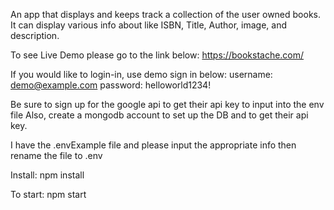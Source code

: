 An app that displays and keeps track a collection of the user owned books. It can display various info about like ISBN, Title, Author, image, and description. 

To see Live Demo please go to the link below:
https://bookstache.com/

If you would like to login-in, use demo sign in below:
username: demo@example.com
password: helloworld1234!


Be sure to sign up for the google api to get their api key to input into the env file
Also, create a mongodb account to set up the DB and to get their api key.

I have the .envExample file and please input the appropriate info then rename the file to .env

Install:
npm install

To start:
npm start

